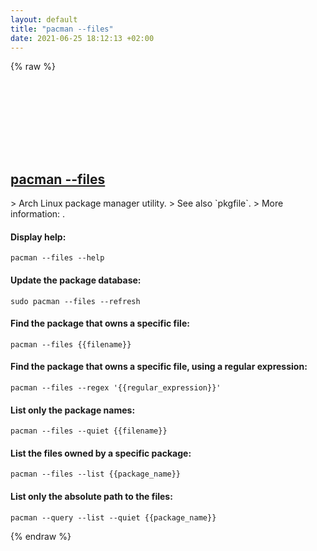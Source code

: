 ```yaml
---
layout: default
title: "pacman --files"
date: 2021-06-25 18:12:13 +02:00
---
```

{% raw %}
<h2 id="pacman---files">
  <a href="/en/linux/pacman-files.html">pacman --files</a> <a href="#pacman---files"><svg class="icon">
    <use href="/assets/images/unicode_sprite.svg#link" />
  </svg></a>
</h2>
> Arch Linux package manager utility.
> See also `pkgfile`.
> More information: <https://man.archlinux.org/man/pacman.8>.

#### Display help:
```shell
pacman --files --help
```
#### Update the package database:
```shell
sudo pacman --files --refresh
```
#### Find the package that owns a specific file:
```shell
pacman --files {{filename}}
```
#### Find the package that owns a specific file, using a regular expression:
```shell
pacman --files --regex '{{regular_expression}}'
```
#### List only the package names:
```shell
pacman --files --quiet {{filename}}
```
#### List the files owned by a specific package:
```shell
pacman --files --list {{package_name}}
```
#### List only the absolute path to the files:
```shell
pacman --query --list --quiet {{package_name}}
```
{% endraw %}